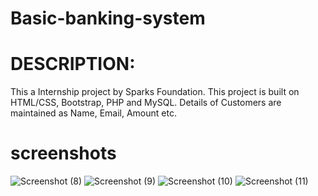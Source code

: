 # Basic-banking-system

# DESCRIPTION:
This a Internship project by Sparks Foundation.
This project is built on HTML/CSS, Bootstrap, PHP and MySQL.
Details of Customers are maintained as Name, Email, Amount etc.
# screenshots

![Screenshot (8)](https://github.com/Sradha1234/Basic-banking-system/assets/136174579/144bbd7a-543b-4d4c-8667-669ffdf8ed80)
![Screenshot (9)](https://github.com/Sradha1234/Basic-banking-system/assets/136174579/f95c5091-1a52-4344-903a-464196f01dca)
![Screenshot (10)](https://github.com/Sradha1234/Basic-banking-system/assets/136174579/f14e55c5-8c1d-466c-8247-80c0220e1732)
![Screenshot (11)](https://github.com/Sradha1234/Basic-banking-system/assets/136174579/e8af0826-5753-4275-93bf-09693569415d)

